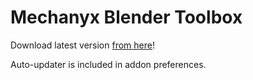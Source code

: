 # Mechanyx Blender Toolbox

Download latest version [from here](https://github.com/makifoxgirl/mechanyx-blender-toolbox/archive/refs/heads/main.zip)!

Auto-updater is included in addon preferences.
